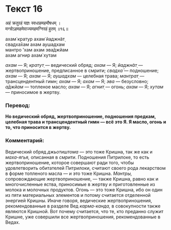 # Текст 16

अहं क्रतुरहं यज्ञः स्वधाहमहमौषधम् ।  
मन्त्रोऽहमहमेवाज्यमहमग्निरहं हुतम् ॥१६॥

ахам̇ кратур ахам̇ йаджн̃ат̣  
свадха̄хам ахам аушадхам  
мантро ’хам ахам эва̄джйам  
ахам агнир ахам̇ хутам

_ахам_ — Я; _кратут̣_ — ведический обряд; _ахам_ — Я; _йаджн̃ат̣_ — жертвоприношение, предписанное в смрити; _свадха̄_ — подношение; _ахам_ — Я; _ахам_ — Я; _аушадхам_ — целебная трава; _мантрат̣_ — трансцендентный гимн; _ахам_ — Я; _ахам_ — Я; _эва_ — безусловно; _а̄джйам_ — топленое масло; _ахам_ — Я; _агнит̣_ — огонь; _ахам_ — Я; _хутам_ — приносимое в жертву.

### Перевод:

**Но ведический обряд, жертвоприношение, подношения предкам, целебная трава и трансцендентный гимн — всё это Я. Я масло, огонь и то, что приносится в жертву.**

### Комментарий:

Ведический обряд _джьотиштома_ — это тоже Кришна, так же как и _маха-ягья,_ описанная в _смрити_. Подношения Питрилоке, то есть жертвоприношение, которое совершают ради того, чтобы удовлетворить обитателей Питрилоки, считают своего рода лекарством в форме топленого масла — и это тоже Кришна. _Мантры,_ сопровождающие жертвоприношение, — также Кришна, равно как и многочисленные яства, приносимые в жертву и приготовленные из молока и молочных продуктов. Огонь — это тоже Кришна, ибо он один из пяти материальных элементов и потому считается отделенной энергией Кришны. Иначе говоря, ведические жертвоприношения, рекомендованные в разделе Вед _карма-канда,_ в совокупности также являются Кришной. Вот почему считается, что те, кто преданно служит Кришне, уже совершили все жертвоприношения, рекомендованные в Ведах.